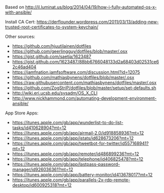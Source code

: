 Based on http://il.luminat.us/blog/2014/04/19/how-i-fully-automated-os-x-with-ansible/

Install CA Cert: https://derflounder.wordpress.com/2011/03/13/adding-new-trusted-root-certificates-to-system-keychain/

Other sources:
* https://github.com/hjuutilainen/dotfiles
* https://github.com/geerlingguy/dotfiles/blob/master/.osx
* https://gist.github.com/saetia/1623487
* https://gist.github.com/1623487/88bb6766048133d2a68403d02531ce62c46ad404
* https://jamfnation.jamfsoftware.com/discussion.html?id=12075
* https://github.com/mathiasbynens/dotfiles/blob/master/.osx
* https://raw.githubusercontent.com/mathiasbynens/dotfiles/master/.osx
* https://github.com/ZogStriP/dotfiles/blob/master/setup/set-defaults.sh
* http://wiki.eri.ucsb.edu/sysadm/OS_X_CLI
* http://www.nickhammond.com/automating-development-environment-ansible/


App Store Apps:
* https://itunes.apple.com/gb/app/wunderlist-to-do-list-tasks/id410628904?mt=12
* https://itunes.apple.com/gb/app/airmail-2.0/id918858936?mt=12
* https://itunes.apple.com/gb/app/istats/id628673206?mt=12
* https://itunes.apple.com/gb/app/tweetbot-for-twitter/id557168941?mt=12
* https://itunes.apple.com/gb/app/remoter/id486899236?mt=12
* https://itunes.apple.com/gb/app/telephone/id406825478?mt=12
* https://itunes.apple.com/gb/app/lastpass-password-manager/id926036361?mt=12
* https://itunes.apple.com/gb/app/battery-monitor/id413678017?mt=12
* https://itunes.apple.com/gb/app/parallels-2x-rdp-remote-desktop/id600925318?mt=12
